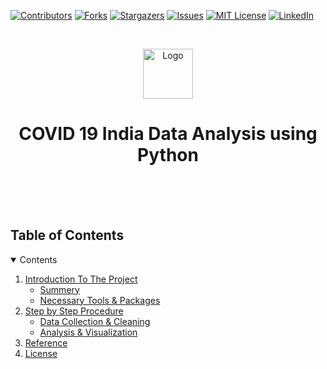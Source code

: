 [![Contributors][contributors-shield]][contributors-url]
[![Forks][forks-shield]][forks-url]
[![Stargazers][stars-shield]][stars-url]
[![Issues][issues-shield]][issues-url]
[![MIT License][license-shield]][license-url]
[![LinkedIn][linkedin-shield]][linkedin-url]

<!-- PROJECT LOGO -->
<br />
<p align="center">
  <a href="https://github.com/an-chowdhury/COVID-19-India-Case-Study">
    <img src="images/logo.png" alt="Logo" width="80" height="80">
  </a>

  <h1 align="center">COVID 19 India Data Analysis using Python</h1>

  <p align="center">
    <br />
    <a href="https://github.com/an-chowdhury/COVID-19-India-Case-Study"></a>
    <br />
    <br />
      </p>
</p>

<!-- TABLE OF CONTENTS -->
## Table of Contents
<details open="open">
  <summary>Contents</summary>
  <ol>
    <li>
      <a href="#Introduction-to-the-project">Introduction To The Project</a>
      <ul>
        <li><a href="#Summery">Summery</a></li>
        <li><a href="#Necessary-Tools-&-Packages">Necessary Tools & Packages</a></li>
      </ul>
    </li>
    <li>
      <a href="#Step-by-Step-Procedure">Step by Step Procedure</a>
      <ul>
        <li><a href="#Data-Collection-Cleaning">Data Collection & Cleaning</a></li>
        <li><a href="#Analysis-&-Visualization">Analysis & Visualization</a></li>
      </ul>
    </li>
    <li><a href="#Reference">Reference</a></li>
    <li><a href="#license">License</a></li>
  </ol>
</details>




<!-- MARKDOWN LINKS & IMAGES -->
[contributors-shield]: https://img.shields.io/github/contributors/an-chowdhury/COVID-19-India-Case-Study?style=for-the-badge
[contributors-url]: https://github.com/an-chowdhury/COVID-19-India-Case-Study/graphs/contributors
[forks-shield]: https://img.shields.io/github/forks/an-chowdhury/COVID-19-India-Case-Study?style=for-the-badge
[forks-url]: https://github.com/an-chowdhury/COVID-19-India-Case-Study/network/members
[stars-shield]: https://img.shields.io/github/stars/an-chowdhury/COVID-19-India-Case-Study?style=for-the-badge
[stars-url]: https://github.com/an-chowdhury/COVID-19-India-Case-Study/stargazers
[issues-shield]: https://img.shields.io/github/issues/an-chowdhury/COVID-19-India-Case-Study?style=for-the-badge
[issues-url]: https://github.com/an-chowdhury/COVID-19-India-Case-Study/issues
[license-shield]: https://img.shields.io/github/license/an-chowdhury/COVID-19-India-Case-Study?style=for-the-badge
[license-url]: https://github.com/an-chowdhury/COVID-19-India-Case-Study/blob/master/LICENSE.txt
[linkedin-shield]: https://img.shields.io/badge/-LinkedIn-black.svg?style=for-the-badge&logo=linkedin&colorB=555
[linkedin-url]: https://www.linkedin.com/in/ankan-chowdhury-00bb3b141/
